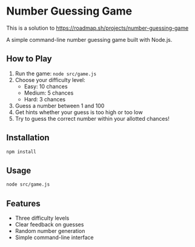 # Number Guessing Game

This is a solution to https://roadmap.sh/projects/number-guessing-game

A simple command-line number guessing game built with Node.js.

## How to Play

1. Run the game: `node src/game.js`
2. Choose your difficulty level:
   - Easy: 10 chances
   - Medium: 5 chances  
   - Hard: 3 chances
3. Guess a number between 1 and 100
4. Get hints whether your guess is too high or too low
5. Try to guess the correct number within your allotted chances!

## Installation

```bash
npm install
```

## Usage

```bash
node src/game.js
```

## Features

- Three difficulty levels
- Clear feedback on guesses
- Random number generation
- Simple command-line interface
